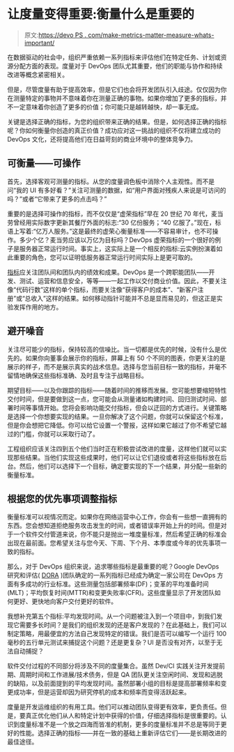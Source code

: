 # 让度量变得重要:衡量什么是重要的

> 原文:[https://devo PS . com/make-metrics-matter-measure-whats-important/](https://devops.com/make-metrics-matter-measure-whats-important/)

在数据驱动的社会中，组织严重依赖一系列指标来评估他们在特定任务、计划或资源分配方面的表现。度量对于 DevOps 团队尤其重要，他们的职能与协作和持续改进等概念紧密相关。

但是，尽管度量有助于提高效率，但是它们也会将开发团队引入歧途。仅仅因为你在测量特定的事物并不意味着你在测量正确的事物。如果你增加了更多的指标，并不一定意味着你创造了更多的价值；你可能只是越转越快，却一事无成。

关键是选择正确的指标，为您的组织带来正确的结果。但是，如何选择正确的指标呢？你如何衡量你创造的真正价值？成功应对这一挑战的组织不仅将建立成功的 DevOps 文化，还将提高他们在日益苛刻的商业环境中的整体竞争力。

## 可衡量——可操作

首先，选择客观可测量的指标。从您的度量调色板中消除个人主观性。而不是问“我的 UI 有多好看？”关注可测量的数据，如“用户界面对残疾人来说是可访问的吗？”或者“它带来了更多的点击吗？”

重要的是选择可操作的指标，而不仅仅是“虚荣指标”早在 20 世纪 70 年代，麦当劳曾经用实际数字更新其餐厅外面的标志:“30 亿份服务；“40 亿服了。”现在，标语上写着:“亿万人服务。”这是最终的虚荣心衡量标准——不容易审计，也不可操作。多少个亿？麦当劳应该以万亿为目标吗？DevOps 虚荣指标的一个很好的例子是服务器正常运行时间。事实上，这实际上是一个相反的指标:云实例扮演着如此重要的角色，您可以证明低服务器正常运行时间实际上是更可取的。

[指标](https://devops.com/?s=metrics)应关注团队间和团队内的绩效和成果。DevOps 是一个跨职能团队——开发、测试、运营和信息安全，等等——一起工作以交付商业价值。因此，不要关注像“代码行数”这样的单个指标，而要关注像“获得客户的成本”、“新客户注册”或“总收入”这样的结果。如何移动指针可能并不总是显而易见的，但这正是实验发挥作用的地方。

## 避开噪音

关注尽可能少的指标，保持较高的信噪比。当一切都是优先的时候，没有什么是优先的。如果你向董事会展示你的指标，屏幕上有 50 个不同的图表，你更关注的是展示的样子，而不是展示真实的战术信息。选择与您当前目标一致的指标，并毫不留情地确保这些指标准确、及时且专注于战略目标。

期望目标——以及你跟踪的指标——随着时间的推移而发展。您可能想要缩短特性交付时间，但是要做到这一点，您可能会从测量诸如构建时间、回归测试时间、部署时间等事情开始。您将会影响功能交付指标，但会以迂回的方式进行。关键策略是选择一个你想要实现的结果。一旦你解决了这个问题，你就可以保留这个标准，但是你会想把它降低。你可以给它设置一个警报，这样如果它越过了你不希望它越过的门槛，你就可以采取行动了。

工程组织应该关注四到五个他们当时正在积极尝试改进的度量，这样他们就可以实现那些结果。当他们实现这些成果时，他们可以让它们退役或者将这些指标放在后台。然后，他们可以选择下一个目标，确定要实现的下一个结果，并分配一些新的衡量标准。

## 根据您的优先事项调整指标

衡量标准可以视情况而定。如果你在网络运营中心工作，你会有一些想一直拥有的东西。您会想知道拒绝服务攻击发生的时间，或者错误率开始上升的时间。但是对于一个软件交付管道来说，你不能只是抛出一堆度量标准，然后希望正确的标准会出现在最前面。您希望关注与您今天、下周、下个月、本季度或今年的优先事项一致的指标。

那么，对于 DevOps 组织来说，追求哪些指标是最重要的呢？Google DevOps 研究和评估( [DORA](https://cloud.google.com/devops) )团队确定的一系列指标已经成为确定一家公司在 DevOps 方面有多成功的行业标准。这些测量包括部署频率(DF)；变革的平均准备时间(MLT)；平均恢复时间(MTTR)和变更失败率(CFR)。这些度量显示了开发团队如何更好、更快地向客户交付更好的软件。

我想补充第五个指标:平均发现时间。从一个问题被注入到一个项目中，到我们发现它需要多长时间？是我们的组织发现的还是客户发现的？在此基础上，我们可以制定策略，用最便宜的方法自己发现特定的错误。我们是否可以编写一个运行 100 毫秒的五行单元测试来捕捉这个问题？还是更复杂？UI 是否没有对齐，以至于无法自动捕捉？

软件交付过程的不同部分将涉及不同的度量集合。虽然 Dev/CI 实践关注开发提前期、周期时间和工作进展/技术债务，但是 QA 团队更关注空闲时间、发现和逃脱的缺陷，以及前面提到的平均发现时间。虽然部署小组的目标是提高部署频率和变更成功率，但是运营却因为研究停机的成本和频率而变得活跃起来。

度量是开发运维组织的有用工具。他们可以推动团队变得更有效率，更负责任。但是，要真正优化他们从人和特定计划中获得的价值，仔细选择指标是很重要的。认识到度量标准不是一个放之四海而皆准的机制，更多的度量标准并不总是等同于更好的性能。选择正确的指标——并在一致的基础上重新评估它们——是长期改进的最佳途径。